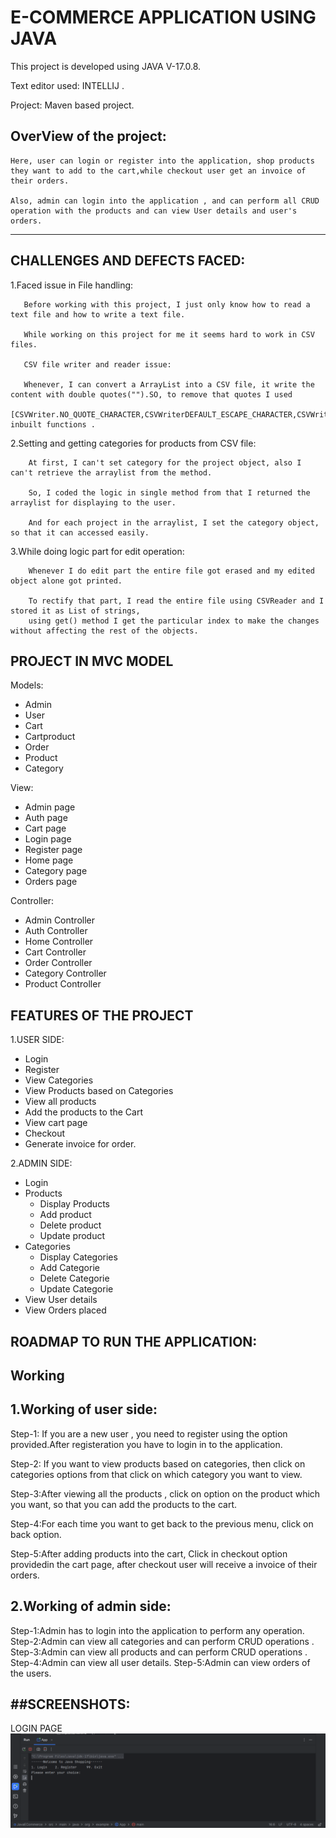 
# E-COMMERCE APPLICATION USING JAVA

This project is developed using JAVA V-17.0.8.

Text editor used: INTELLIJ .

Project: Maven based project.

OverView of the project:
-----------------------
    Here, user can login or register into the application, shop products they want to add to the cart,while checkout user get an invoice of their orders.

    Also, admin can login into the application , and can perform all CRUD operation with the products and can view User details and user's orders.   


------------------------------------------------



## CHALLENGES AND DEFECTS FACED:

1.Faced issue in File handling:
    
       Before working with this project, I just only know how to read a text file and how to write a text file.

       While working on this project for me it seems hard to work in CSV files.
   
       CSV file writer and reader issue:

       Whenever, I can convert a ArrayList into a CSV file, it write the content with double quotes("").SO, to remove that quotes I used 
       [CSVWriter.NO_QUOTE_CHARACTER,CSVWriterDEFAULT_ESCAPE_CHARACTER,CSVWriter.RFC4180_LINE_END] inbuilt functions .

2.Setting and getting categories for products from CSV file:

        At first, I can't set category for the project object, also I can't retrieve the arraylist from the method.

        So, I coded the logic in single method from that I returned the arraylist for displaying to the user.

        And for each project in the arraylist, I set the category object, so that it can accessed easily.
3.While doing logic part for edit operation:

        Whenever I do edit part the entire file got erased and my edited object alone got printed.

        To rectify that part, I read the entire file using CSVReader and I stored it as List of strings, 
        using get() method I get the particular index to make the changes without affecting the rest of the objects.



      


   

## PROJECT IN MVC MODEL
 Models:                  
  - Admin
  - User
  - Cart
  - Cartproduct
  - Order
  - Product
  - Category

View:
  - Admin page
  - Auth page
  - Cart page
  - Login page
  - Register page
  - Home page
  - Category page
  - Orders page

Controller:
  - Admin Controller
  - Auth Controller
  - Home Controller
  - Cart Controller
  - Order Controller
  - Category Controller
  - Product Controller


## FEATURES OF THE PROJECT

1.USER SIDE:
   - Login
   - Register
   - View Categories
   - View Products based on Categories
   - View all products
   - Add the products to the Cart 
   - View cart page
   - Checkout 
   - Generate invoice for order.

2.ADMIN SIDE:
   - Login
   - Products 
       - Display Products
       - Add product
       - Delete product
       - Update product
   - Categories
       - Display Categories
       - Add Categorie
       - Delete Categorie
       - Update Categorie
   - View User details
   - View Orders placed



## ROADMAP TO RUN THE APPLICATION:

Working
--------
1.Working of user side:
----------------------
 Step-1: If you are a new user , you need to register using the option provided.After registeration you have to login in to the application.
 
 Step-2: If you want to view products based on categories, then click on categories options from that click on which category you want to view.
 
 Step-3:After viewing all the products , click on option on the product which you want, so that you can add the products to the cart.
 
 Step-4:For each time you want to get back to the previous menu, click on back option.
 
 Step-5:After adding products into the cart, Click in checkout option providedin the cart page,
 after checkout user will receive a invoice of their orders.

 2.Working of admin side:
 ------------------------
 Step-1:Admin has to login into the application to perform any operation.
 Step-2:Admin can view all categories and can perform CRUD operations .
 Step-3:Admin can view all products and can perform CRUD operations .
 Step-4:Admin can view all user details.
 Step-5:Admin can view orders of the users.

##SCREENSHOTS:
--------------
LOGIN PAGE
<img src="src/main/java/org/example/screenshots/Screenshot 2023-10-30 153847.png">




